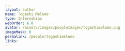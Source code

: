 ```yaml
---
layout: author
name: Togashi Melumo
type: Internships
webOrder: 6.0
avatar: /assets/images/peopleImages/togashimelumo.png
imageMask: 0
permalink: /people/togashimelumo
links:
---
```

